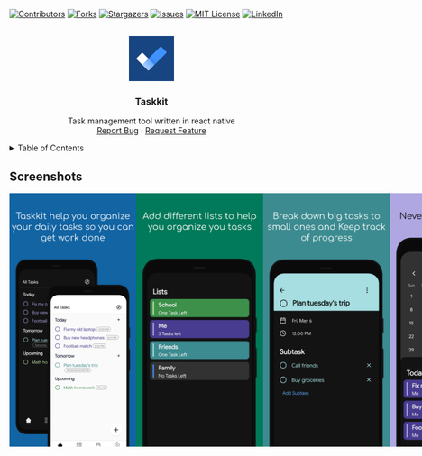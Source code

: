 <div id="top"></div>

<!--
*** Thanks for checking out the Best-README-Template. If you have a suggestion
*** that would make this better, please fork the repo and create a pull request
*** or simply open an issue with the tag "enhancement".
*** Don't forget to give the project a star!
*** Thanks again! Now go create something AMAZING! :D
-->

<!-- PROJECT SHIELDS -->
<!--
*** I'm using markdown "reference style" links for readability.
*** Reference links are enclosed in brackets [ ] instead of parentheses ( ).
*** See the bottom of this document for the declaration of the reference variables
*** for contributors-url, forks-url, etc. This is an optional, concise syntax you may use.
*** https://www.markdownguide.org/basic-syntax/#reference-style-links
-->

[![Contributors][contributors-shield]][contributors-url]
[![Forks][forks-shield]][forks-url]
[![Stargazers][stars-shield]][stars-url]
[![Issues][issues-shield]][issues-url]
[![MIT License][license-shield]][license-url]
[![LinkedIn][linkedin-shield]][linkedin-url]

<!-- PROJECT LOGO -->
<br />
<div align="center">
  <a href="https://github.com/iskaa02/taskkit">
    <img src="./src/assets/icon.png" alt="Logo" width="80" height="80">
  </a>

<h3 align="center">Taskkit</h3>

  <p align="center">
    Task management tool written in react native
    <br />
    <a href="https://github.com/iskaa02/taskkit/issues">Report Bug</a>
    ·
    <a href="https://github.com/iskaa02/taskkit/issues">Request Feature</a>
  </p>
</div>

<!-- TABLE OF CONTENTS -->
<details>
  <summary>Table of Contents</summary>
  <ol>
    <li><a href="#screenshots">Screenshots</a></li>
    <li><a href="#built-with">Built With</a></li>
    <li><a href="#installation">Installation</a></li>
    <li><a href="#roadmap">Roadmap</a></li>
    <li><a href="#contributing">Contributing</a></li>
    <li><a href="#license">License</a></li>
    <li><a href="#contact">Contact</a></li>
  </ol>
</details>

<!-- ABOUT THE PROJECT -->

## Screenshots

<div style="display:flex;justify-content:space-between">
<img  src="./screenshots/Screenshot1.png"height="450px"  />
<img src="./screenshots/Screenshot2.png"height="450px"  />
<img src="./screenshots/Screenshot3.png" height="450px" />
<img src="./screenshots/Screenshot4.png" height="450px />
</div>
                                            
<p align="right">(<a href="#top">back to top</a>)</p>

### Built With

- [React.js](https://reactjs.org/)
- [React native](https://reactnative.dev/)
- [Expo](https://expo.dev/)
- [WatermelonDB](https://github.com/Nozbe/WatermelonDB)

<p align="right">(<a href="#top">back to top</a>)</p>

<!-- GETTING STARTED -->

### Installation

1. Make an [expo account](https://expo.dev/)
2. Clone the repo
   ```sh
   git clone https://github.com/iskaa02/taskkit.git
   ```
3. Install packages

   ```sh
   yarn
   ```

4. Build project with expo EAS

   for development change the --profile argument to development

   to build for ios change the -p argument to ios

   ```sh
   eas build -p android --profile production
   ```

   <p align="right">(<a href="#top">back to top</a>)</p>

<!-- ROADMAP -->

## Roadmap

- Building a Sever
  - Sync between devices
  - Share lists between users

See the [open issues](https://github.com/iskaa02/taskkit/issues) for a full list of proposed features (and known issues).

<p align="right">(<a href="#top">back to top</a>)</p>

<!-- CONTRIBUTING -->

## Contributing

Contributions are what make the open source community such an amazing place to learn, inspire, and create. Any contributions you make are **greatly appreciated**.

If you have a suggestion that would make this better, please fork the repo and create a pull request. You can also simply open an issue with the tag "enhancement".
Don't forget to give the project a star! Thanks again!

1. Fork the Project
2. Build Development client with EAS `sh eas build -p [platform] --profile development`
3. Create your Feature Branch (`git checkout -b feature/AmazingFeature`)
4. Commit your Changes (`git commit -m 'Add some AmazingFeature'`)
5. Push to the Branch (`git push origin feature/AmazingFeature`)
6. Open a Pull Request

<br/>

### Translations

To translate the app to your own language

1. follow the [Contribution](#contributing) steps
2. add [your language code].json file into [src/i18n folder](https://github.com/iskaa02/Taskkit/tree/main/src/i18n)
3. translate all keys check the [en.json](https://github.com/iskaa02/Taskkit/blob/main/src/i18n/en.json) file for reference
4. add you language config [in this file](https://github.com/iskaa02/Taskkit/blob/main/src/i18n/langs.ts#L8)

<p align="right">(<a href="#top">back to top</a>)</p>

<!-- LICENSE -->

## License

Distributed under the MIT License. See `LICENSE` for more information.

<p align="right">(<a href="#top">back to top</a>)</p>

<!-- CONTACT -->

## Contact

Ismael Karim - ismael.karim000@gmail.com

Project Link: [https://github.com/iskaa02/taskkit](https://github.com/iskaa02/taskkit)

<p align="right">(<a href="#top">back to top</a>)</p>

<!-- MARKDOWN LINKS & IMAGES -->
<!-- https://www.markdownguide.org/basic-syntax/#reference-style-links -->

[contributors-shield]: https://img.shields.io/github/contributors/iskaa02/taskkit.svg?style=for-the-badge
[contributors-url]: https://github.com/iskaa02/taskkit/graphs/contributors
[forks-shield]: https://img.shields.io/github/forks/iskaa02/taskkit.svg?style=for-the-badge
[forks-url]: https://github.com/iskaa02/taskkit/network/members
[stars-shield]: https://img.shields.io/github/stars/iskaa02/taskkit.svg?style=for-the-badge
[stars-url]: https://github.com/iskaa02/taskkit/stargazers
[issues-shield]: https://img.shields.io/github/issues/iskaa02/taskkit.svg?style=for-the-badge
[issues-url]: https://github.com/iskaa02/taskkit/issues
[license-shield]: https://img.shields.io/github/license/iskaa02/taskkit.svg?style=for-the-badge
[license-url]: https://github.com/iskaa02/taskkit/blob/master/LICENSE
[linkedin-shield]: https://img.shields.io/badge/-LinkedIn-black.svg?style=for-the-badge&logo=linkedin&colorB=555
[linkedin-url]: https://linkedin.com/in/ismael-karim-226887214/
